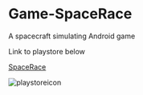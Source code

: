 # Game-SpaceRace
A spacecraft simulating Android game

Link to playstore below

[SpaceRace](https://play.google.com/store/apps/details?id=com.DefaultCompany.SpaceRace)


![playstoreicon](https://github.com/AaronRM2003/Game-SpaceRace/assets/133229722/49bbaeeb-b04b-4257-80c9-86f68688d922)

